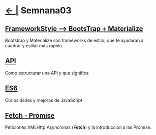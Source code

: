 # [← |](https://github.com/VGamezz19/skylab-curso/blob/dev/) Semnana03


## [FrameworkStyle --> BootsTrap + Materialize](https://github.com/VGamezz19/skylab-curso/tree/dev/course/semana03/readme/BOOTSTRAP.MD)

Bootstrap y Materialize son frameworks de estilo, que te ayudaran a cuadrar y estilar más rapido.

## [API](https://github.com/VGamezz19/skylab-curso/tree/dev/course/semana03/readme/API.MD)

Como estructurar una API y que significa

## [ES6](https://github.com/VGamezz19/skylab-curso/tree/dev/course/semana03/readme/ES6.MD)

Curiosidades y mejoras de JavaScript

## [Fetch - Promise](https://github.com/VGamezz19/skylab-curso/tree/dev/course/semana03/readme/PROMISE.MD)

 Peticiones XMLHttp Asyncronas (**Fetch**) y la introduccion a las Promise.
